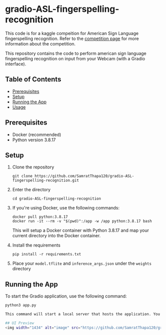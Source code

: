 # gradio-ASL-fingerspelling-recognition

This code is for a kaggle compeition for American Sign Language fingerspelling recognition. Refer to the [competition page](https://www.kaggle.com/competitions/asl-fingerspelling?rvi=1) for more information about the competition.

This repository contains the code to perform american sign language fingerspelling recognition on input from your Webcam (with a Gradio interface). 


## Table of Contents

- [Prerequisites](#prerequisites)
- [Setup](#setup)
- [Running the App](#running-the-app)
- [Usage](#usage)

## Prerequisites

- Docker (recommended)
- Python version 3.8.17

## Setup

1. Clone the repository

    ```
    git clone https://github.com/SamratThapa120/gradio-ASL-fingerspelling-recognition.git
    ```

2. Enter the directory

    ```
    cd gradio-ASL-fingerspelling-recognition
    ```
   
3. If you're using Docker, use the following commands:

    ```
    docker pull python:3.8.17
    docker run -it --rm -v "$(pwd)":/app -w /app python:3.8.17 bash
    ```
    This will setup a Docker container with Python 3.8.17 and map your current directory into the Docker container.

4. Install the requirements

    ```
    pip install -r requirements.txt
    ```

5. Place your `model.tflite` and `inference_args.json` under the `weights` directory

## Running the App

To start the Gradio application, use the following command:

```bash
python3 app.py

This command will start a local server that hosts the application. You can then access the app by visiting http://localhost:7860/ in your web browser.

## UI Preview
<img width="1434" alt="image" src="https://github.com/SamratThapa120/gradio-ASL-fingerspelling-recognition/assets/38401989/a0fa90c0-1530-43f2-a604-51b1d3b510a2">

